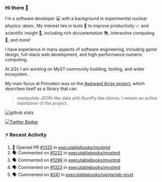 ### Hi there 👋 

I'm a software developer 💻 with a background in experimental nuclear physics :atom:. My interest lies in tools :wrench: to improve productivity :chart_with_upwards_trend: and scientific insight :telescope:, including rich documentation 📚, interactive computing 🧮, and more! 

I have experience in many aspects of software engineering, including game design, full-stack web development, and high-performance numeric computing. 

At 2i2c I am working on MyST community building, tooling, and wider ecosystem. 

My main focus at Princeton was on the [Awkward Array project](awkward-array.org/), which describes itself as a library that can 
> manipulate JSON-like data with NumPy-like idioms. I remain an active maintainer of the project. 

![github stats](https://github-readme-stats.vercel.app/api?username=agoose77&show_icons=true&hide_rank=true&hide_title=true&bg_color=30,e76445,904e95&text_color=efe3ec&icon_color=efe3ec)
<!--
**agoose77/agoose77** is a ✨ _special_ ✨ repository because its `README.md` (this file) appears on your GitHub profile.

Here are some ideas to get you started:

- 🔭 I’m currently working on ...
- 🌱 I’m currently learning ...
- 👯 I’m looking to collaborate on ...
- 🤔 I’m looking for help with ...
- 💬 Ask me about ...
- 📫 How to reach me: ...
- 😄 Pronouns: ...
- ⚡ Fun fact: ...
-->

[![Twitter Badge](https://img.shields.io/twitter/follow/agoose77?style=flat-square&logo=Twitter&logoColor=white&color=cornflowerblue)](https://twitter.com/agoose77)

### :zap: Recent Activity

<!--START_SECTION:activity-->
1. 💪 Opened PR [#1325](https://github.com/executablebooks/mystmd/pull/1325) in [executablebooks/mystmd](https://github.com/executablebooks/mystmd)
2. 🗣 Commented on [#1222](https://github.com/executablebooks/mystmd/issues/1222#issuecomment-2173528298) in [executablebooks/mystmd](https://github.com/executablebooks/mystmd)
3. 🗣 Commented on [#1296](https://github.com/executablebooks/mystmd/issues/1296#issuecomment-2173129290) in [executablebooks/mystmd](https://github.com/executablebooks/mystmd)
4. 🗣 Commented on [#1323](https://github.com/executablebooks/mystmd/issues/1323#issuecomment-2173123148) in [executablebooks/mystmd](https://github.com/executablebooks/mystmd)
5. 🗣 Commented on [#241](https://github.com/executablebooks/jupyterlab-myst/issues/241#issuecomment-2173084825) in [executablebooks/jupyterlab-myst](https://github.com/executablebooks/jupyterlab-myst)
<!--END_SECTION:activity-->
